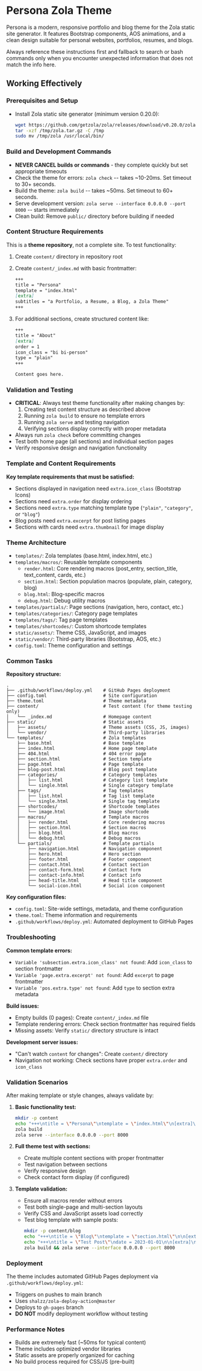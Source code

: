 # Persona Zola Theme

Persona is a modern, responsive portfolio and blog theme for the Zola static site generator. 
It features Bootstrap components, AOS animations, and a clean design suitable for personal websites, portfolios, resumes, and blogs.

Always reference these instructions first and fallback to search or bash commands only when you encounter unexpected information that does not match the info here.

## Working Effectively

### Prerequisites and Setup
- Install Zola static site generator (minimum version 0.20.0):
  ```bash
  wget https://github.com/getzola/zola/releases/download/v0.20.0/zola-v0.20.0-x86_64-unknown-linux-gnu.tar.gz -O /tmp/zola.tar.gz
  tar -xzf /tmp/zola.tar.gz -C /tmp
  sudo mv /tmp/zola /usr/local/bin/
  ```

### Build and Development Commands
- **NEVER CANCEL builds or commands** - they complete quickly but set appropriate timeouts
- Check the theme for errors: `zola check` -- takes ~10-20ms. Set timeout to 30+ seconds.
- Build the theme: `zola build` -- takes ~50ms. Set timeout to 60+ seconds.
- Serve development version: `zola serve --interface 0.0.0.0 --port 8000` -- starts immediately
- Clean build: Remove `public/` directory before building if needed

### Content Structure Requirements
This is a **theme repository**, not a complete site. To test functionality:

1. Create `content/` directory in repository root
2. Create `content/_index.md` with basic frontmatter:
   ```markdown
   +++
   title = "Persona"
   template = "index.html"
   [extra]
   subtitles = "a Portfolio, a Resume, a Blog, a Zola Theme"
   +++
   ```

3. For additional sections, create structured content like:
   ```markdown
   +++
   title = "About"   
   [extra]
   order = 1
   icon_class = "bi bi-person"
   type = "plain"
   +++
   
   Content goes here.
   ```

### Validation and Testing
- **CRITICAL**: Always test theme functionality after making changes by:
  1. Creating test content structure as described above
  2. Running `zola build` to ensure no template errors
  3. Running `zola serve` and testing navigation
  4. Verifying sections display correctly with proper metadata
- Always run `zola check` before committing changes
- Test both home page (all sections) and individual section pages
- Verify responsive design and navigation functionality

### Template and Content Requirements
**Key template requirements that must be satisfied:**
- Sections displayed in navigation need `extra.icon_class` (Bootstrap Icons)
- Sections need `extra.order` for display ordering
- Sections need `extra.type` matching template type (`"plain"`, `"category"`, or `"blog"`)
- Blog posts need `extra.excerpt` for post listing pages
- Sections with cards need `extra.thumbnail` for image display

### Theme Architecture
- `templates/`: Zola templates (base.html, index.html, etc.)
- `templates/macros/`: Reusable template components
  - `render.html`: Core rendering macros (post_entry, section_title, text_content, cards, etc.)
  - `section.html`: Section population macros (populate, plain, category, blog)
  - `blog.html`: Blog-specific macros
  - `debug.html`: Debug utility macros
- `templates/partials/`: Page sections (navigation, hero, contact, etc.)
- `templates/categories/`: Category page templates
- `templates/tags/`: Tag page templates
- `templates/shortcodes/`: Custom shortcode templates
- `static/assets/`: Theme CSS, JavaScript, and images
- `static/vendor/`: Third-party libraries (Bootstrap, AOS, etc.)
- `config.toml`: Theme configuration and settings

### Common Tasks
**Repository structure:**
```
.
├── .github/workflows/deploy.yml    # GitHub Pages deployment
├── config.toml                     # Site configuration
├── theme.toml                      # Theme metadata
├── content/                        # Test content (for theme testing only)
│   └── _index.md                   # Homepage content
├── static/                         # Static assets
│   ├── assets/                     # Theme assets (CSS, JS, images)
│   └── vendor/                     # Third-party libraries
└── templates/                      # Zola templates
    ├── base.html                   # Base template
    ├── index.html                  # Home page template
    ├── 404.html                    # 404 error page
    ├── section.html                # Section template
    ├── page.html                   # Page template
    ├── blog-post.html              # Blog post template
    ├── categories/                 # Category templates
    │   ├── list.html               # Category list template
    │   └── single.html             # Single category template
    ├── tags/                       # Tag templates
    │   ├── list.html               # Tag list template
    │   └── single.html             # Single tag template
    ├── shortcodes/                 # Shortcode templates
    │   └── image.html              # Image shortcode
    ├── macros/                     # Template macros
    │   ├── render.html             # Core rendering macros
    │   ├── section.html            # Section macros
    │   ├── blog.html               # Blog macros
    │   └── debug.html              # Debug macros
    └── partials/                   # Template partials
        ├── navigation.html         # Navigation component
        ├── hero.html               # Hero section
        ├── footer.html             # Footer component
        ├── contact.html            # Contact section
        ├── contact-form.html       # Contact form
        ├── contact-info.html       # Contact info
        ├── head-title.html         # Head title component
        └── social-icon.html        # Social icon component
```

**Key configuration files:**
- `config.toml`: Site-wide settings, metadata, and theme configuration
- `theme.toml`: Theme information and requirements
- `.github/workflows/deploy.yml`: Automated deployment to GitHub Pages

### Troubleshooting
**Common template errors:**
- `Variable 'subsection.extra.icon_class' not found`: Add `icon_class` to section frontmatter
- `Variable 'page.extra.excerpt' not found`: Add `excerpt` to page frontmatter  
- `Variable 'pos.extra.type' not found`: Add `type` to section extra metadata

**Build issues:**
- Empty builds (0 pages): Create `content/_index.md` file
- Template rendering errors: Check section frontmatter has required fields
- Missing assets: Verify `static/` directory structure is intact

**Development server issues:**
- "Can't watch `content` for changes": Create `content/` directory
- Navigation not working: Check sections have proper `extra.order` and `icon_class`

### Validation Scenarios
After making template or style changes, always validate by:

1. **Basic functionality test:**
   ```bash
   mkdir -p content
   echo "+++\ntitle = \"Persona\"\ntemplate = \"index.html\"\n[extra]\nsubtitles = \"a Portfolio, a Resume, a Blog, a Zola Theme\"\n+++" > content/_index.md
   zola build
   zola serve --interface 0.0.0.0 --port 8000
   ```

2. **Full theme test with sections:**
   - Create multiple content sections with proper frontmatter
   - Test navigation between sections
   - Verify responsive design
   - Check contact form display (if configured)

3. **Template validation:**
   - Ensure all macros render without errors
   - Test both single-page and multi-section layouts
   - Verify CSS and JavaScript assets load correctly
   - Test blog template with sample posts:
     ```bash
     mkdir -p content/blog
     echo "+++\ntitle = \"Blog\"\ntemplate = \"section.html\"\n\n[extra]\norder = 2\nicon_class = \"bi bi-journal\"\ntype = \"category\"\n+++" > content/blog/_index.md
     echo "+++\ntitle = \"Test Post\"\ndate = 2023-01-01\n\n[extra]\nexcerpt = \"Sample post\"\n+++\n\nTest content" > content/blog/test.md
     zola build && zola serve --interface 0.0.0.0 --port 8000
     ```

### Deployment
The theme includes automated GitHub Pages deployment via `.github/workflows/deploy.yml`:
- Triggers on pushes to main branch
- Uses `shalzz/zola-deploy-action@master`
- Deploys to `gh-pages` branch
- **DO NOT** modify deployment workflow without testing

### Performance Notes
- Builds are extremely fast (~50ms for typical content)
- Theme includes optimized vendor libraries
- Static assets are properly organized for caching
- No build process required for CSS/JS (pre-built)